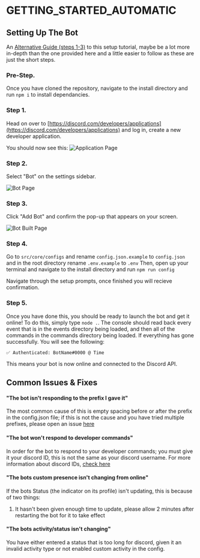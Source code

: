 # GETTING\_STARTED\_AUTOMATIC

## Setting Up The Bot

An [Alternative Guide \(steps 1-3\)](https://discordjs.guide/preparations/setting-up-a-bot-application.html) to this setup tutorial, maybe be a lot more in-depth than the one provided here and a little easier to follow as these are just the short steps.

### **Pre-Step.**

Once you have cloned the repository, navigate to the install directory and run `npm i` to install dependancies.

### **Step 1.**

Head on over to [https://discord.com/developers/applications](https://discord.com/developers/applications) and log in, create a new developer application.

You should now see this: ![Application Page](https://discordjs.guide/assets/img/create-app.cb14ef85.png)

### **Step 2.**

Select "Bot" on the settings sidebar.

![Bot Page](https://discordjs.guide/assets/img/create-bot.dff0f01e.png)

### **Step 3.**

Click "Add Bot" and confirm the pop-up that appears on your screen.

![Bot Built Page](https://discordjs.guide/assets/img/created-bot.c422fe87.png)

### **Step 4.**

Go to `src/core/configs` and rename `config.json.example` to `config.json` and in the root directory rename `.env.example` to `.env` Then, open up your terminal and navigate to the install directory and run `npm run config`

Navigate through the setup prompts, once finished you will recieve confirmation.

### **Step 5.**

Once you have done this, you should be ready to launch the bot and get it online! To do this, simply type `node .`. The console should read back every event that is in the events directory being loaded, and then all of the commands in the commands directory being loaded. If everything has gone successfully. You will see the following:

`✅ Authenticated: BotName#0000 @ Time`

This means your bot is now online and connected to the Discord API.

## Common Issues & Fixes

#### "The bot isn't responding to the prefix I gave it"

The most common cause of this is empty spacing before or after the prefix in the config.json file; if this is not the cause and you have tried multiple prefixes, please open an issue [here](https://github.com/AngelNull/expandable-djs-bot/issues/new/choose)

#### "The bot won't respond to developer commands"

In order for the bot to respond to your developer commands; you must give it your discord ID, this is not the same as your discord username. For more information about discord IDs, [check here](https://support.discord.com/hc/en-us/articles/206346498-Where-can-I-find-my-User-Server-Message-ID)

#### "The bots custom presence isn't changing from online"

If the bots Status \(the indicator on its profile\) isn't updating, this is because of two things:

1. It hasn't been given enough time to update, please allow 2 minutes after restarting the bot for it to take effect

#### "The bots activity/status isn't changing"

You have either entered a status that is too long for discord, given it an invalid activity type or not enabled custom activity in the config.

